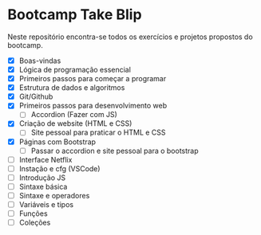 # Bootcamp Take Blip

Neste repositório encontra-se todos os exercícios e projetos propostos do bootcamp.

- [x] Boas-vindas
- [x] Lógica de programação essencial
- [x] Primeiros passos para começar a programar
- [x] Estrutura de dados e algoritmos
- [x] Git/Github
- [x] Primeiros passos para desenvolvimento web
  - [ ] Accordion (Fazer com JS)
- [x] Criação de website (HTML e CSS)
  - [ ] Site pessoal para praticar o HTML e CSS
- [x] Páginas com Bootstrap
  - [ ] Passar o accordion e site pessoal para o bootstrap
- [ ] Interface Netflix
- [ ] Instação e cfg (VSCode)
- [ ] Introdução JS
- [ ] Sintaxe básica
- [ ] Sintaxe e operadores
- [ ] Variáveis e tipos
- [ ] Funções
- [ ] Coleções
